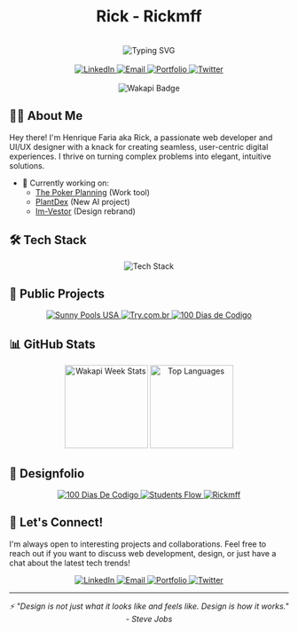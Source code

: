 <div align="center">
<h1>Rick - Rickmff</h1> 
</div>
<br />

<div align="center">
  <img src="https://readme-typing-svg.herokuapp.com?font=Fira+Code&size=24&duration=4000&pause=1000&color=00F7FF&center=true&vCenter=true&width=435&lines=React+%7C+Vue+%7C+TypeScript;Next.js+%7C+Nuxt.js+%7C+Node.js;UI%2FUX+Design+Enthusiast;Crafting+Digital+Experiences" alt="Typing SVG" />
</div>

<br />

<div align="center">
  <a href="https://www.linkedin.com/in/rickmff" target="_blank">
    <img src="https://img.shields.io/badge/LinkedIn-0077B5?style=for-the-badge&logo=linkedin&logoColor=white" alt="LinkedIn" />
  </a>
  
  <a href="mailto:m.rickmff@gmail.com" target="_blank">
    <img src="https://img.shields.io/badge/Gmail-D14836?style=for-the-badge&logo=gmail&logoColor=white" alt="Email" />
  </a>
  
  <a href="https://rickmff.com" target="_blank">
    <img src="https://img.shields.io/badge/Portfolio-00C7B7?style=for-the-badge&logo=netlify&logoColor=white" alt="Portfolio" />
  </a>
  
  <a href="https://twitter.com/rickmff" target="_blank">
    <img src="https://img.shields.io/badge/Twitter-1DA1F2?style=for-the-badge&logo=twitter&logoColor=white" alt="Twitter" />
  </a>
</div>

<br/>

<div align="center">
  <img src="[https://wakapi.dev/api/badge/rickmff/rickmff/interval:30_days?label=last%2030d](https://wakapi.dev/api/badge/rickmff/rickmff/interval:30_days?label=last%2030d)" alt="Wakapi Badge" />
</div>

## 👨‍💻 About Me

Hey there! I'm Henrique Faria aka Rick, a passionate web developer and UI/UX designer with a knack for creating seamless, user-centric digital experiences. I thrive on turning complex problems into elegant, intuitive solutions.

- 🔭 Currently working on: 
  - [The Poker Planning](https://thepokerplanning.com) (Work tool)
  - [PlantDex](https://plantDex.pro) (New AI project)
  - [Im-Vestor](https://www.im-vestor.com/en) (Design rebrand)

## 🛠️ Tech Stack

<div align="center">
  <img src="https://skillicons.dev/icons?i=react,vue,ts,js,nodejs,nextjs,nuxtjs,astro,html,css,tailwind,figma," alt="Tech Stack" />
</div>

## 🌟 Public Projects

<div align="center">
  <a href="https://sunnypoolsusa.com/" target="_blank">
    <img src="https://img.shields.io/badge/Sunny_Pools_USA-00A0E3?style=for-the-badge&logo=vue.js&logoColor=white" alt="Sunny Pools USA" />
  </a>
  <a href="https://try.com.br/" target="_blank">
    <img src="https://img.shields.io/badge/Try.com.br-FF6B6B?style=for-the-badge&logo=next.js&logoColor=white" alt="Try.com.br" />
  </a>
  <a href="https://www.100diasdecodigo.dev/" target="_blank">
    <img src="https://img.shields.io/badge/100_Dias_de_Codigo-4CAF50?style=for-the-badge&logo=astro&logoColor=white" alt="100 Dias de Codigo" />
  </a>
</div>

## 📊 GitHub Stats

<div align="center">
    <img height="150px" src="https://github-readme-stats.vercel.app/api/wakatime?username=rickmff&api_domain=wakapi.dev&bg_color=20222A&border_color=20222A&title_color=41B883&icon_color=2F855A&text_color=ffffff&custom_title=Wakapi%20Week%20Stats&layout=compact" alt="Wakapi Week Stats" />
  <img height="150px" src="https://github-readme-stats.vercel.app/api/top-langs/?username=rickmff&layout=compact&theme=react&hide_border=true" alt="Top Languages" />
</div>

## 🎨 Designfolio

<div align="center">
  <a href="https://www.figma.com/design/eKlYykZ0b69vstg74vzxP4/100DiasDeCodigo?node-id=1-2&t=VLIluX1rXEYoYWwM-0" target="_blank">
    <img src="https://img.shields.io/badge/Figma-100_Dias_De_Codigo-F24E1E?style=for-the-badge&logo=figma&logoColor=white" alt="100 Dias De Codigo" />
  </a>
  <a href="https://www.figma.com/design/TjvvV00g47MGDGpym4hq33/Students-Flow?node-id=1-4&t=VLIluX1rXEYoYWwM-0" target="_blank">
    <img src="https://img.shields.io/badge/Figma-Students_Flow-F24E1E?style=for-the-badge&logo=figma&logoColor=white" alt="Students Flow" />
  </a>
  <a href="https://www.figma.com/design/lli0hrbfiMXMFETglN8dre/Rickmff-Portfolio?node-id=4-1952&t=ypZBvF3BoIOJhf3g-0" target="_blank">
    <img src="https://img.shields.io/badge/Figma-Rickmff-F24E1E?style=for-the-badge&logo=figma&logoColor=white" alt="Rickmff" />
  </a>
</div>

## 🤝 Let's Connect!

I'm always open to interesting projects and collaborations. Feel free to reach out if you want to discuss web development, design, or just have a chat about the latest tech trends!
<div align="center">
  <a href="https://www.linkedin.com/in/rickmff" target="_blank">
    <img src="https://img.shields.io/badge/LinkedIn-0077B5?style=for-the-badge&logo=linkedin&logoColor=white" alt="LinkedIn" />
  </a>
  
  <a href="mailto:m.rickmff@gmail.com" target="_blank">
    <img src="https://img.shields.io/badge/Gmail-D14836?style=for-the-badge&logo=gmail&logoColor=white" alt="Email" />
  </a>
  
  <a href="https://rickmff.com" target="_blank">
    <img src="https://img.shields.io/badge/Portfolio-00C7B7?style=for-the-badge&logo=netlify&logoColor=white" alt="Portfolio" />
  </a>
  
  <a href="https://twitter.com/rickmff" target="_blank">
    <img src="https://img.shields.io/badge/Twitter-1DA1F2?style=for-the-badge&logo=twitter&logoColor=white" alt="Twitter" />
  </a>
</div>

---

<div align="center">
  <i>⚡ "Design is not just what it looks like and feels like. Design is how it works." - Steve Jobs</i>
</div>
